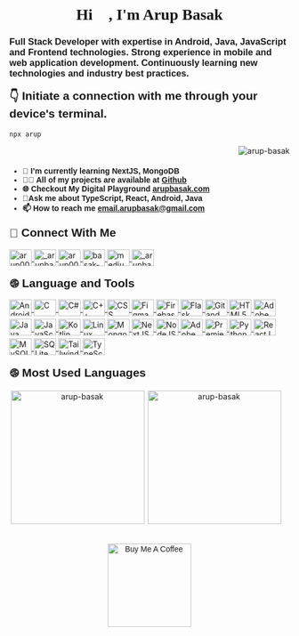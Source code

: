 <style>
    @import url('https://fonts.googleapis.com/css2?family=Sofia&display=swap');
    @import url('https://fonts.googleapis.com/css2?family=Poppins&family=Roboto&display=swap');
    @keyframes greet  {
        0% { transform: rotate(0.0deg) }
        10% { transform: rotate(14.0deg) }
        20% { transform: rotate(-8.0deg) }
        30% { transform: rotate(14.0deg) }
        40% { transform: rotate(-4.0deg) }
        50% { transform: rotate(10.0deg) }
        60% { transform: rotate(0.0deg) }
        100% { transform: rotate(0.0deg) }
    }
    @keyframes shake  {
        0% { transform: translate(0, 0) }
        20% { transform: translate(0, 0) }
        30% { transform: translate(0, 5px) }
        40% { transform: translate(0, 0) }
        50% { transform: translate(0, 5px) }
        60% { transform: translate(0, 0) }
        70% { transform: translate(0, 5px) }
        80% { transform: translate(0, 0) }
        100% { transform: translate(0, 0) }
    }
    @keyframes rotate {
        0% { transform: rotate(0deg); }
        100% {transform: rotate(360deg); }
    }
    @keyframes rotate-back {
        0% { transform: rotate(360deg); }
        100% {transform: rotate(0deg); }
    }
    .hi {
        animation: greet 1.5s linear -0.5s infinite;
        display: inline-block;
        transform-origin: 70% 70%;
    }
    .shake {
        animation: shake 1.5s linear -0.5s infinite;
        display: inline-block;
        transform-origin: 70% 70%;
    }
    .social {
        margin-top: 8px;
        margin-bottom: 10px;
    }
    .icon{
        transition: 300;
        cursor: pointer;
        height: 30px;
        width: 40px;
        margin-bottom: 5px;
    }
    .icon:hover {
        transform: scale(1.09);
    }
    .top-languages {
        display: flex;
        flex-direction: column;
    }
    .top-language {
        padding: 3px;
        height: 15rem;
    }
    .bmc {
        padding: 18px;
    }
    .globe {
        animation: rotate 3s linear -0.5s infinite;
        display: inline-block;
        transform-origin: center;
    }
    h1 {
        font-family: 'Sofia', cursive;
    }
    h2 {
        margin-top: 0.9rem;
        font-family: 'Poppins', sans-serif;
    }
    h3, h4 {
        font-family: 'Poppins', sans-serif;
    }
    p {
        font-family: 'Poppins', sans-serif;
    }
    @media screen and (min-width: 400px) {
        .top-languages {
            flex-direction: row;
        }
    }

</style>
<div class="container">
<h1 align="center">Hi <span class="hi">👋</span>, I'm Arup Basak</h1>
<h3>Full Stack Developer with expertise in Android, Java, JavaScript and
Frontend technologies. Strong experience in mobile and web application
development. Continuously learning new technologies and industry best
practices.</h3>
<h2><span class="shake">👇</span> Initiate a connection with me through your device's terminal.</h2>

```
npx arup
```
<div align="right">
    <img
        src="https://komarev.com/ghpvc/?username=arup-basak&label=Profile%20views&color=0e75b6&style=for-the-badge"
        alt="arup-basak"
        class="profile-view"
    />
</div>

<h4>

- 🌱 I’m currently learning **NextJS, MongoDB**
- 👨‍💻 All of my projects are
  available at [**Github**](https://github.com/arup-basak)
- 🌐 Checkout My Digital Playground [**arupbasak.com**](https://arupbasak.com)
- 💬Ask me about **TypeScript, React, Android, Java**
- 📫 How to reach me **email.arupbasak@gmail.com**

</h4>

<div>
<h2><span class="shake">🤝</span> Connect With Me</h2>
    <div class="social">
        <a 
            href="https://codeforces.com/profile/arup003" target="_blank">
            <img
                align="center"
                src="https://raw.githubusercontent.com/rahuldkjain/github-profile-readme-generator/master/src/images/icons/Social/codeforces.svg"
                alt="arup003"
                class="icon" />
        </a>
        <a 
            href="https://instagram.com/_arupbasak_" 
            target="_blank">
            <img
                align="center"
                src="https://raw.githubusercontent.com/rahuldkjain/github-profile-readme-generator/master/src/images/icons/Social/instagram.svg"
                alt="_arupbasak_"
                class="icon" />
        </a>
        <a 
            href="https://www.leetcode.com/arup003" 
            target="_blank">
            <img
                align="center"
                src="https://raw.githubusercontent.com/rahuldkjain/github-profile-readme-generator/master/src/images/icons/Social/leet-code.svg"
                alt="arup003"
                class="icon" />
        </a>
        <a 
            href="https://linkedin.com/in/basak-arup" 
            target="_blank">
            <img
                align="center"
                src="https://raw.githubusercontent.com/rahuldkjain/github-profile-readme-generator/master/src/images/icons/Social/linked-in-alt.svg"
                alt="basak-arup"
                class="icon" />
        </a>
        <a 
            href="https://medium.com/@_arupbasak_" 
            target="_blank">
            <img
                align="center"
                src="https://raw.githubusercontent.com/rahuldkjain/github-profile-readme-generator/master/src/images/icons/Social/medium.svg"
                alt="medium"
                class="icon"
                />
        </a>
        <a 
            href="https://twitter.com/_arupbasak_" 
            target="_blank">
            <img
                align="center"
                src="https://raw.githubusercontent.com/rahuldkjain/github-profile-readme-generator/master/src/images/icons/Social/twitter.svg"
                alt="_arupbasak_"
                class="icon"/>
        </a>
    </div>
    <div>
        <h2><span class="globe">🌐</span> Language and Tools</h2>
        <a 
            href="https://developer.android.com" 
            target="_blank">
            <img
                align="center"
                src="https://skillicons.dev/icons?i=androidstudio"
                alt="Android Studio"
                class="icon"/>
        </a>
        <a 
            href="https://www.w3schools.com/c/" 
            target="_blank">
            <img
                align="center"
                src="https://skillicons.dev/icons?i=c"
                alt="C"
                class="icon"/>
        </a>
        <a 
            href="https://www.w3schools.com/cs/" 
            target="_blank">
            <img
                align="center"
                src="https://skillicons.dev/icons?i=cs"
                alt="C#"
                class="icon"/>
        </a>
        <a 
            href="https://www.w3schools.com/cpp" 
            target="_blank">
            <img
                align="center"
                src="https://skillicons.dev/icons?i=cpp"
                alt="C++"
                class="icon"/>
        </a>
        <a 
            href="https://www.w3schools.com/css/" 
            target="_blank">
            <img
                align="center"
                src="https://skillicons.dev/icons?i=css"
                alt="CSS"
                class="icon"/>
        </a>
        <a 
            href="https://www.figma.com/" 
            target="_blank">
            <img
                align="center"
                src="https://skillicons.dev/icons?i=figma"
                alt="Figma"
                class="icon"/>
        </a>
        <a 
            href="https://firebase.google.com/" 
            target="_blank">
            <img
                align="center"
                src="https://skillicons.dev/icons?i=firebase"
                alt="Firebase"
                class="icon"/>
        </a>
        <a 
            href="https://flask.palletsprojects.com/" 
            target="_blank">
            <img
                align="center"
                src="https://skillicons.dev/icons?i=flask"
                alt="Flask"
                class="icon"/>
        </a>
        <a 
            href="https://git-scm.com/" 
            target="_blank">
            <img
                align="center"
                src="https://skillicons.dev/icons?i=git"
                alt="Git and Github"
                class="icon"/>
        </a>
        <a 
            href="https://www.w3.org/html/" 
            target="_blank">
            <img
                align="center"
                src="https://skillicons.dev/icons?i=html"
                alt="HTML5"
                class="icon"/>
        </a>
        <a 
            href="https://www.adobe.com/in/products/illustrator.html" 
            target="_blank">
            <img
                align="center"
                src="https://skillicons.dev/icons?i=illustrator"
                alt="Adobe Illustrator"
                class="icon"/>
        </a>
        <a 
            href="https://www.java.com" 
            target="_blank">
            <img
                align="center"
                src="https://skillicons.dev/icons?i=java"
                alt="Java"
                class="icon"/>
        </a>
        <a 
            href="https://developer.mozilla.org/en-US/docs/Web/JavaScript" 
            target="_blank">
            <img
                align="center"
                src="https://skillicons.dev/icons?i=javascript"
                alt="JavaScript"
                class="icon"/>
        </a>
        <a 
            href="https://kotlinlang.org" 
            target="_blank">
            <img
                align="center"
                src="https://skillicons.dev/icons?i=kotlin"
                alt="Kotlin"
                class="icon"/>
        </a>
        <a 
            href="https://www.linux.org/" 
            target="_blank">
            <img
                align="center"
                src="https://skillicons.dev/icons?i=linux"
                alt="Linux"
                class="icon"/>
        </a>
        <a 
            href="https://www.mongodb.com/" 
            target="_blank">
            <img
                align="center"
                src="https://skillicons.dev/icons?i=mongodb"
                alt="MongoDB"
                class="icon"/>
        </a>
        <a 
            href="https://nextjs.org/" 
            target="_blank">
            <img
                align="center"
                src="https://skillicons.dev/icons?i=next"
                alt="NextJS"
                class="icon"/>
        </a>
        <a 
            href="https://nodejs.org" 
            target="_blank">
            <img
                align="center"
                src="https://skillicons.dev/icons?i=nodejs"
                alt="NodeJS"
                class="icon"/>
        </a>
        <a 
            href="https://www.photoshop.com/en" 
            target="_blank">
            <img
                align="center"
                src="https://skillicons.dev/icons?i=photoshop"
                alt="Adobe Photoshop"
                class="icon"/>
        </a>
        <a 
            href="https://www.adobe.com/products/premiere.html" 
            target="_blank">
            <img
                align="center"
                src="https://skillicons.dev/icons?i=premiere"
                alt="Premiere Pro"
                class="icon"/>
        </a>
        <a 
            href="https://www.python.org" 
            target="_blank">
            <img
                align="center"
                src="https://skillicons.dev/icons?i=python"
                alt="Python"
                class="icon"/>
        </a>
        <a 
            href="https://reactjs.org/" 
            target="_blank">
            <img
                align="center"
                src="https://skillicons.dev/icons?i=react"
                alt="ReactJS"
                class="icon"/>
        </a>
        <a 
            href="https://www.mysql.com/" 
            target="_blank">
            <img
                align="center"
                src="https://skillicons.dev/icons?i=mysql"
                alt="MySQL"
                class="icon"/>
        </a>
        <a 
            href="https://www.sqlite.org/" 
            target="_blank">
            <img
                align="center"
                src="https://skillicons.dev/icons?i=sqlite"
                alt="SQLite"
                class="icon"/>
        </a>
        <a 
            href="https://tailwindcss.com/" 
            target="_blank">
            <img
                align="center"
                src="https://skillicons.dev/icons?i=tailwind"
                alt="Tailwind CSS"
                class="icon"/>
        </a>
        <a 
            href="https://www.typescriptlang.org/" 
            target="_blank">
            <img
                align="center"
                src="https://skillicons.dev/icons?i=typescript"
                alt="TypeScript"
                class="icon"/>
        </a>
    </div>
    <h2><span class="globe">🌐</span> Most Used Languages</h2>
    <div class="top-languages" align="center">
        <img 
            src="https://github-profile-summary-cards.vercel.app/api/cards/most-commit-language?username=arup-basak" 
            alt="arup-basak" 
            class="top-language" />
        <img 
            src="https://github-profile-summary-cards.vercel.app/api/cards/repos-per-language?username=arup-basak" 
            alt="arup-basak" 
            class="top-language" />
    </div>
    <p align="center" class="bmc">
        <a href="https://www.buymeacoffee.com/arup" target="__blank">
            <img src="https://cdn.buymeacoffee.com/buttons/v2/default-red.png" alt="Buy Me A Coffee" width="150" >
        </a>
    </p>
</div>
</div>
